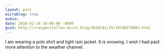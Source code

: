 ```yaml
---
layout: post
microblog: true
audio: 
date: 2010-01-24 18:00:00 -0600
guid: http://craigmcclellan.micro.blog/2010/01/25/t8196570083.html
---
```

I am wearing a polo shirt and light rain jacket. It is snowing. I wish I had paid more attention to the weather channel.
